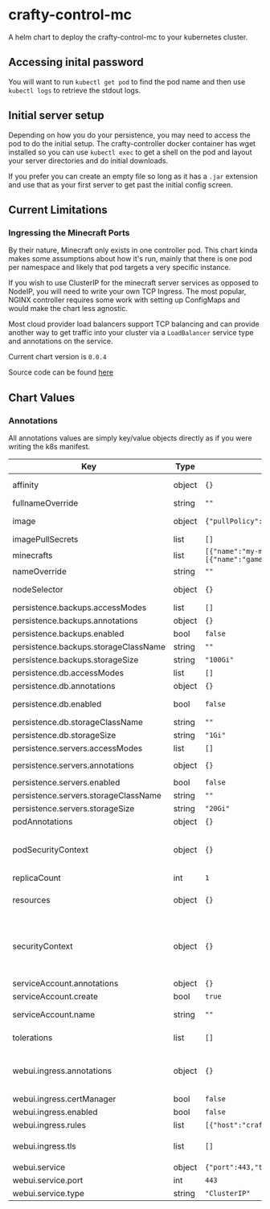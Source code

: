 crafty-control-mc
=================
A helm chart to deploy the crafty-control-mc to your kubernetes cluster.

## Accessing inital password

You will want to run `kubectl get pod` to find the pod name and then
use `kubectl logs` to retrieve the stdout logs.

## Initial server setup

Depending on how you do your persistence, you may need to access the 
pod to do the initial setup.  The crafty-controller docker container has
wget installed so you can use `kubectl exec` to get a shell on the pod and 
layout your server directories and do initial downloads.

If you prefer you can create an empty file so long as it has a `.jar` extension
and use that as your first server to get past the initial config screen.

## Current Limitations

### Ingressing the Minecraft Ports

By their nature, Minecraft only exists in one controller pod. This chart
kinda makes some assumptions about how it's run, mainly that there is one
pod per namespace and likely that pod targets a very specific instance.

If you wish to use ClusterIP for the minecraft server services as opposed to
NodeIP, you will need to write your own TCP Ingress.  The most popular, 
NGINX controller requires some work with setting up ConfigMaps and would make
the chart less agnostic.

Most cloud provider load balancers support TCP balancing and can provide
another way to get traffic into your cluster via a `LoadBalancer` service type
and annotations on the service.

Current chart version is `0.0.4`

Source code can be found [here](https://github.com/dkolb/charts)



## Chart Values

### Annotations

All annotations values are simply key/value objects directly as if you
were writing the k8s manifest.

| Key | Type | Default | Description |
|-----|------|---------|-------------|
| affinity | object | `{}` | Refer to https://kubernetes.io/docs/concepts/scheduling-eviction/assign-pod-node/#affinity-and-anti-affinity |
| fullnameOverride | string | `""` | Overrides places that utilize `release_name-crafty-control-mc` |
| image | object | `{"pullPolicy":"IfNotPresent","repository":"dkolb/crafty-controller","tag":"latest"}` | Standard image chart vaule with `repository`, `pullPolicy`, and `tag` keys. |
| imagePullSecrets | list | `[]` | Array of secret names to use for conatiner registry auth. |
| minecrafts | list | `[{"name":"my-minecraft","service":{"annotations":{},"ports":[{"name":"gameserver","port":25565,"protocol":"TCP","targetPort":25565}],"type":"NodePort"}}]` | Populate this array with information on each minecraft server. |
| nameOverride | string | `""` |  |
| nodeSelector | object | `{}` | Refer to https://kubernetes.io/docs/concepts/scheduling-eviction/assign-pod-node/ |
| persistence.backups.accessModes | list | `[]` | List of access modes, such as ReadWriteMany. |
| persistence.backups.annotations | object | `{}` | Set annotations directly on the PCV |
| persistence.backups.enabled | bool | `false` |  |
| persistence.backups.storageClassName | string | `""` | PCV storage class. |
| persistence.backups.storageSize | string | `"100Gi"` | Size to attempt to claim |
| persistence.db.accessModes | list | `[]` | List of access modes, such as ReadWriteMany. |
| persistence.db.annotations | object | `{}` | Set annotations directly on the PCV |
| persistence.db.enabled | bool | `false` | Enables a PersistentVolumeClaim for the database and mounts it to `/crafty_db` |
| persistence.db.storageClassName | string | `""` | PCV storage class. |
| persistence.db.storageSize | string | `"1Gi"` | Size to attempt to claim |
| persistence.servers.accessModes | list | `[]` | List of access modes, such as ReadWriteMany. |
| persistence.servers.annotations | object | `{}` | Set annotations directly on the PCV and mounts it to `/mincraft_servers` |
| persistence.servers.enabled | bool | `false` |  |
| persistence.servers.storageClassName | string | `""` | PCV storage class. |
| persistence.servers.storageSize | string | `"20Gi"` | Size to attempt to claim |
| podAnnotations | object | `{}` | An annotation object to apply to the pod. |
| podSecurityContext | object | `{}` | maps directly into `Deployment.spec.template.spec.securityContext` Reference: https://kubernetes.io/docs/reference/generated/kubernetes-api/v1.18/#podsecuritycontext-v1-core |
| replicaCount | int | `1` |  |
| resources | object | `{}` | Object containing limits and requests for the crafty-controller container. ```yaml resources:   limits:     cpu: 100m     memory: 128Mi   requests:     cpu: 100m     memory: 128Mi ``` |
| securityContext | object | `{}` | Container specific security context applied to the crafty-controller context. maps onto `Deployment.spec.template.spec.containers[*].securityContext` Reference: https://kubernetes.io/docs/reference/generated/kubernetes-api/v1.18/#podsecuritycontext-v1-core |
| serviceAccount.annotations | object | `{}` | Annotations to add to the service account |
| serviceAccount.create | bool | `true` | Specifies whether a service account should be created |
| serviceAccount.name | string | `""` | The name of the service account to use. If not set and create is true, a name is generated using the fullname template |
| tolerations | list | `[]` | Refer to https://kubernetes.io/docs/concepts/scheduling-eviction/taint-and-toleration/ |
| webui.ingress.annotations | object | `{}` | Place to add annotations to the ingress. Reminder: This is where your cluster issuers and ingress classes go. Also you probably should annotate however you need to to indicate that HTTPS is the backend protocol |
| webui.ingress.certManager | bool | `false` | Add the certManager annotation to the ingress. |
| webui.ingress.enabled | bool | `false` | Generate an ingress for the Web UI. |
| webui.ingress.rules | list | `[{"host":"crafty-mc.local","paths":["/"]}]` | Abbreviated rules structure. |
| webui.ingress.tls | list | `[]` | Contains SSL configurations. ```yaml webui:   ingress:     tls:       - secretName: chart-example-tls         hosts:           - crafty-mc.local ``` |
| webui.service | object | `{"port":443,"type":"ClusterIP"}` | This configures the service specifically for the webui. |
| webui.service.port | int | `443` | Port to expose on service. |
| webui.service.type | string | `"ClusterIP"` | `LoadBalancer`, `ClusterIP`, `NodePort` |
